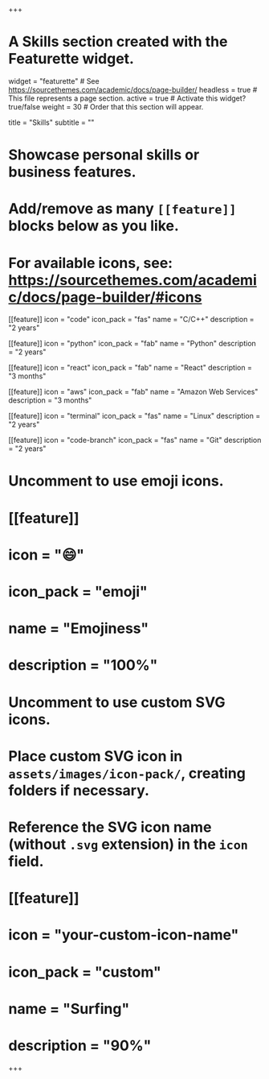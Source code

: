 +++
# A Skills section created with the Featurette widget.
widget = "featurette"  # See https://sourcethemes.com/academic/docs/page-builder/
headless = true  # This file represents a page section.
active = true  # Activate this widget? true/false
weight = 30  # Order that this section will appear.

title = "Skills"
subtitle = ""

# Showcase personal skills or business features.
#
# Add/remove as many `[[feature]]` blocks below as you like.
#
# For available icons, see: https://sourcethemes.com/academic/docs/page-builder/#icons

[[feature]]
  icon = "code"
  icon_pack = "fas"
  name = "C/C++"
  description = "2 years"


[[feature]]
  icon = "python"
  icon_pack = "fab"
  name = "Python"
  description = "2 years"

[[feature]]
  icon = "react"
  icon_pack = "fab"
  name = "React"
  description = "3 months"  

[[feature]]
  icon = "aws"
  icon_pack = "fab"
  name = "Amazon Web Services"
  description = "3 months"

[[feature]]
  icon = "terminal"
  icon_pack = "fas"
  name = "Linux"
  description = "2 years"

[[feature]]
  icon = "code-branch"
  icon_pack = "fas"
  name = "Git"
  description = "2 years"


# Uncomment to use emoji icons.
# [[feature]]
#  icon = ":smile:"
#  icon_pack = "emoji"
#  name = "Emojiness"
#  description = "100%"  

# Uncomment to use custom SVG icons.
# Place custom SVG icon in `assets/images/icon-pack/`, creating folders if necessary.
# Reference the SVG icon name (without `.svg` extension) in the `icon` field.
# [[feature]]
#  icon = "your-custom-icon-name"
#  icon_pack = "custom"
#  name = "Surfing"
#  description = "90%"

+++
